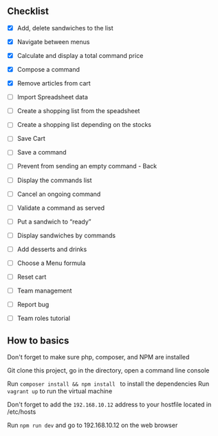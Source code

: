
## Checklist 

- [x] Add, delete sandwiches to the list 
- [x] Navigate between menus
- [x] Calculate and display a total command price 
- [x] Compose a command 
- [x] Remove articles from cart 

- [ ] Import Spreadsheet data 
- [ ] Create a shopping list from the speadsheet
- [ ] Create a shopping list depending on the stocks

- [ ] Save Cart
- [ ] Save a command 
- [ ] Prevent from sending an empty command - Back 
- [ ] Display the commands list
- [ ] Cancel an ongoing command 
- [ ] Validate a command as served 
- [ ] Put a sandwich to “ready”
- [ ] Display sandwiches by commands 
- [ ] Add desserts and drinks
- [ ] Choose a Menu formula 
- [ ] Reset cart 
- [ ] Team management 
- [ ] Report bug 
- [ ] Team roles tutorial




## How to basics 
Don't forget to make sure php, composer, and NPM are installed

Git clone this project, go in the directory, open a command line console 

Run `composer install && npm install ` to install the  dependencies 
Run `vagrant up` to run the virtual machine 

Don't forget to add the `192.168.10.12` address to your hostfile located in /etc/hosts 

Run `npm run dev` and go to 192.168.10.12 on the web browser 
